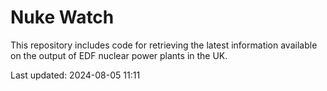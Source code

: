 # Nuke Watch

This repository includes code for retrieving the latest information available on the output of EDF nuclear power plants in the UK.

Last updated: 2024-08-05 11:11